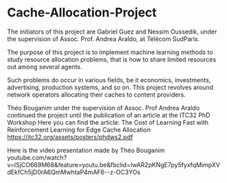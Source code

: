 # Cache-Allocation-Project
The initiators of this project are Gabriel Guez and Nessim Oussedik, under the supervision of Assoc. Prof. Andrea Araldo, at Télécom SudParis.

The purpose of this project is to implement machine learning methods to study resource allocation problems, that is how to share 
limited resources out among several agents.

Such problems do occur in various fields, be it economics, investments, advertising, production systems, and so on. 
This project revolves around network operators allocating their caches to content providers.

Théo Bouganim under the supervision of Assoc. Prof Andrea Araldo continued the project until the publication of an article at the ITC32 PhD Workshop 
Here you can find the article: The Cost of Learning Fast with Reinforcement Learning for Edge Cache Allocation
https://itc32.org/assets/posters/phdws2.pdf 

Here is the video presentation made by Théo Bouganim
youtube.com/watch?v=ISjCO669M68&feature=youtu.be&fbclid=IwAR2pKNgE7py5fyxfqMimpXVdEkfCh5jD0rA6QmMwhtaP4mAF6--z-OC3YOs
